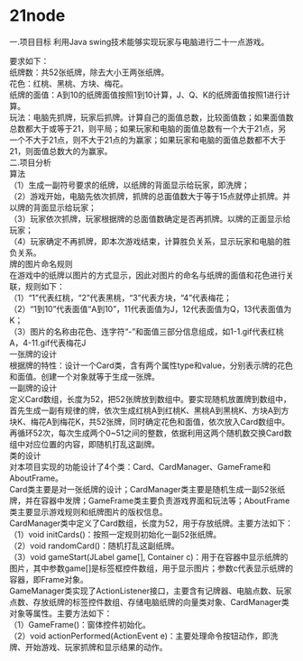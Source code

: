 # 21node
一.项目目标
利用Java swing技术能够实现玩家与电脑进行二十一点游戏。

要求如下：  
纸牌数：共52张纸牌，除去大小王两张纸牌。  
花色：红桃、黑桃、方块、梅花。  
纸牌的面值：A到10的纸牌面值按照1到10计算，J、Q、K的纸牌面值按照1进行计算。  
玩法：电脑先抓牌，玩家后抓牌。计算自己的面值总数，比较面值数；如果面值数总数都大于或等于21，则平局；如果玩家和电脑的面值总数有一个大于21点，另一个不大于21点，则不大于21点的为赢家；如果玩家和电脑的面值总数都不大于21，则面值总数大的为赢家。  
二.项目分析  
算法   
（1）生成一副符号要求的纸牌，以纸牌的背面显示给玩家，即洗牌；   
（2）游戏开始，电脑先依次抓牌，抓牌的总面值数大于等于15点就停止抓牌。并以牌的背面显示给玩家；   
（3）玩家依次抓牌，玩家根据牌的总面值数确定是否再抓牌。以牌的正面显示给玩家；   
（4）玩家确定不再抓牌，即本次游戏结束，计算胜负关系，显示玩家和电脑的胜负关系。  
牌的图片命名规则   
在游戏中的纸牌以图片的方式显示，因此对图片的命名与纸牌的面值和花色进行关联，规则如下：   
（1）“1”代表红桃，“2”代表黑桃，“3”代表方块，“4”代表梅花；   
（2）“1到10”代表面值“A到10”，11代表面值为J，12代表面值为Q，13代表面值为K；   
（3）图片的名称由花色、连字符“-”和面值三部分信息组成，如1-1.gif代表红桃A，4-11.gif代表梅花J  
一张牌的设计   
根据牌的特性：设计一个Card类，含有两个属性type和value，分别表示牌的花色和面值。创建一个对象就等于生成一张牌。  
一副牌的设计   
定义Card数组，长度为52，把52张牌放到数组中。要实现随机放置牌到数组中，首先生成一副有规律的牌，依次生成红桃A到红桃K、黑桃A到黑桃K、方块A到方块K、梅花A到梅花K，共52张牌，同时确定花色和面值，依次放入Card数组中。再循环52次，每次生成两个0~51之间的整数，依据利用这两个随机数交换Card数组中对应位置的内容，即随机打乱这副牌。  
类的设计   
对本项目实现的功能设计了4个类：Card、CardManager、GameFrame和AboutFrame。   
Card类主要是对一张纸牌的设计；CardManager类主要是随机生成一副52张纸牌，并在容器中发牌；GameFrame类主要负责游戏界面和玩法等；AboutFrame类主要显示游戏规则和纸牌图片的版权信息。   
CardManager类中定义了Card数组，长度为52，用于存放纸牌。主要方法如下：   
（1）void initCards()：按照一定规则初始化一副52张纸牌。   
（2）void randomCard()：随机打乱这副纸牌。   
（3）void gameStart(JLabel game[], Container c)：用于在容器中显示纸牌的图片，其中参数game[]是标签框控件数组，用于显示图片；参数c代表显示纸牌的容器，即Frame对象。   
GameManager类实现了ActionListener接口，主要含有记牌器、电脑点数、玩家点数、存放纸牌的标签控件数组、存储电脑纸牌的向量类对象、CardManager类对象等属性。主要方法如下：   
（1）GameFrame()：窗体控件初始化。   
（2）void actionPerformed(ActionEvent e)：主要处理命令按钮动作，即洗牌、开始游戏、玩家抓牌和显示结果的动作。  
